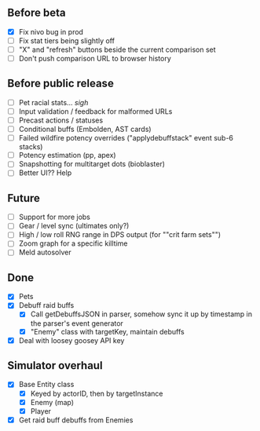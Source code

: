 ## Before beta
* [X] Fix nivo bug in prod
* [ ] Fix stat tiers being slightly off
* [ ] "X" and "refresh" buttons beside the current comparison set
* [ ] Don't push comparison URL to browser history

## Before public release
* [ ] Pet racial stats... *sigh*
* [ ] Input validation / feedback for malformed URLs
* [ ] Precast actions / statuses
* [ ] Conditional buffs (Embolden, AST cards)
* [ ] Failed wildfire potency overrides ("applydebuffstack" event sub-6 stacks)
* [ ] Potency estimation (pp, apex)
* [ ] Snapshotting for multitarget dots (bioblaster)
* [ ] Better UI?? Help

## Future
* [ ] Support for more jobs
* [ ] Gear / level sync (ultimates only?)
* [ ] High / low roll RNG range in DPS output (for ""crit farm sets"")
* [ ] Zoom graph for a specific killtime
* [ ] Meld autosolver 

## Done
* [X] Pets             
* [X] Debuff raid buffs
    * [X] Call getDebuffsJSON in parser, somehow sync it up by timestamp in the parser's event generator
    * [X] "Enemy" class with targetKey, maintain debuffs
* [X] Deal with loosey goosey API key

## Simulator overhaul
* [X] Base Entity class
    * [X] Keyed by actorID, then by targetInstance
    * [X] Enemy (map)
    * [X] Player
* [X] Get raid buff debuffs from Enemies